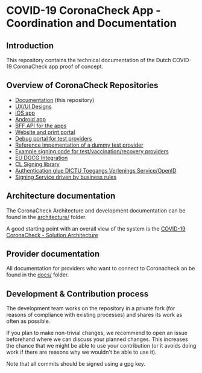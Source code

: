 # COVID-19 CoronaCheck App - Coordination and Documentation

## Introduction
This repository contains the technical documentation of the Dutch COVID-19 CoronaCheck app proof of concept.

## Overview of CoronaCheck Repositories

* [Documentation](https://github.com/minvws/nl-covid19-coronacheck-app-coordination) (this repository)
* [UX/UI Designs](https://github.com/minvws/nl-covid19-coronacheck-app-design)
* [iOS app](https://github.com/minvws/nl-covid19-coronacheck-app-ios)
* [Android app](https://github.com/minvws/nl-covid19-coronacheck-app-android)
* [BFF API for the apps](https://github.com/minvws/nl-covid19-coronacheck-app-bff)
* [Website and print portal](https://github.com/minvws/nl-covid19-coronacheck-website)
* [Debug portal for test providers](https://github.com/minvws/nl-covid19-coronacheck-app-coronatestprovider-portal)
* [Reference impementation of a dummy test provider](https://github.com/minvws/nl-covid19-coronacheck-app-coronatestprovider-example)
* [Example signing code for test/vaccination/recovery providers](https://github.com/minvws/nl-covid19-coronacheck-signature-demo)
* [EU DGCG Integration](https://github.com/minvws/nl-covid19-coronacheck-app-dgcg-integration)
* [CL Signing library](https://github.com/minvws/nl-covid19-coronacheck-cl-core)
* [Authentication glue DICTU Toegangs Verlenings Service/OpenID](https://github.com/minvws/nl-covid19-coronacheck-authentication-service)
* [Signing Service driven by business rules](https://github.com/minvws/nl-covid19-coronacheck-backend-bizrules-signing-service)

## Architecture documentation

The CoronaCheck Architecture and development documentation can be found in the [architecture/](architecture/) folder.

A good starting point with an overall view of the system is the [COVID-19 CoronaCheck - Solution Architecture](https://github.com/minvws/nl-covid19-coronacheck-app-coordination/blob/main/architecture/Solution%20Architecture.md)

## Provider documentation

All documentation for providers who want to connect to Coronacheck an be found in the [docs/](docs/) folder.

## Development & Contribution process

The development team works on the repository in a private fork (for reasons of compliance with existing processes) and shares its work as often as possible.

If you plan to make non-trivial changes, we recommend to open an issue beforehand where we can discuss your planned changes.
This increases the chance that we might be able to use your contribution (or it avoids doing work if there are reasons why we wouldn't be able to use it).

Note that all commits should be signed using a gpg key.



